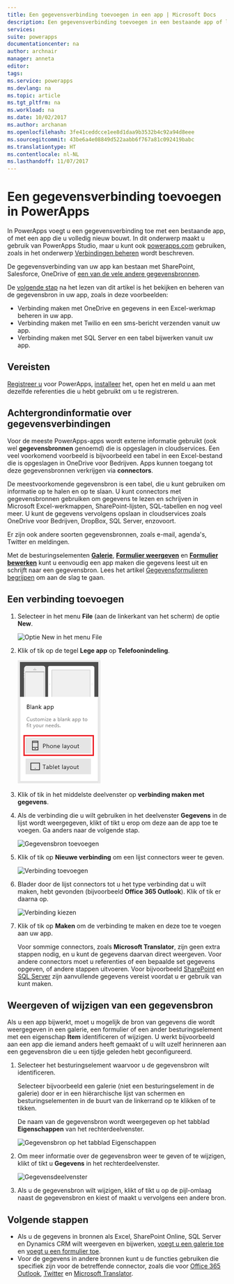 ```yaml
---
title: Een gegevensverbinding toevoegen in een app | Microsoft Docs
description: Een gegevensverbinding toevoegen in een bestaande app of lege app
services: 
suite: powerapps
documentationcenter: na
author: archnair
manager: anneta
editor: 
tags: 
ms.service: powerapps
ms.devlang: na
ms.topic: article
ms.tgt_pltfrm: na
ms.workload: na
ms.date: 10/02/2017
ms.author: archanan
ms.openlocfilehash: 3fe41ceddcce1ee8d1daa9b3532b4c92a94d8eee
ms.sourcegitcommit: 43be6a4e08849d522aabb6f767a81c092419babc
ms.translationtype: HT
ms.contentlocale: nl-NL
ms.lasthandoff: 11/07/2017
---
```

# <a name="add-a-data-connection-in-powerapps"></a>Een gegevensverbinding toevoegen in PowerApps
In PowerApps voegt u een gegevensverbinding toe met een bestaande app, of met een app die u volledig nieuw bouwt. In dit onderwerp maakt u gebruik van PowerApps Studio, maar u kunt ook [powerapps.com](https://web.powerapps.com) gebruiken, zoals in het onderwerp [Verbindingen beheren](add-manage-connections.md) wordt beschreven.

De gegevensverbinding van uw app kan bestaan met SharePoint, Salesforce, OneDrive of [een van de vele andere gegevensbronnen](connections-list.md).

De [volgende stap](#next-steps) na het lezen van dit artikel is het bekijken en beheren van de gegevensbron in uw app, zoals in deze voorbeelden:

* Verbinding maken met OneDrive en gegevens in een Excel-werkmap beheren in uw app.
* Verbinding maken met Twilio en een sms-bericht verzenden vanuit uw app.
* Verbinding maken met SQL Server en een tabel bijwerken vanuit uw app.

## <a name="prerequisites"></a>Vereisten
[Registreer u](signup-for-powerapps.md) voor PowerApps, [installeer](http://aka.ms/powerappsinstall) het, open het en meld u aan met dezelfde referenties die u hebt gebruikt om u te registreren.

## <a name="background-on-data-connections"></a>Achtergrondinformatie over gegevensverbindingen
Voor de meeste PowerApps-apps wordt externe informatie gebruikt (ook wel **gegevensbronnen** genoemd) die is opgeslagen in cloudservices. Een veel voorkomend voorbeeld is bijvoorbeeld een tabel in een Excel-bestand die is opgeslagen in OneDrive voor Bedrijven. Apps kunnen toegang tot deze gegevensbronnen verkrijgen via **connectors**.

De meestvoorkomende gegevensbron is een tabel, die u kunt gebruiken om informatie op te halen en op te slaan. U kunt connectors met gegevensbronnen gebruiken om gegevens te lezen en schrijven in Microsoft Excel-werkmappen, SharePoint-lijsten, SQL-tabellen en nog veel meer. U kunt de gegevens vervolgens opslaan in cloudservices zoals OneDrive voor Bedrijven, DropBox, SQL Server, enzovoort.

Er zijn ook andere soorten gegevensbronnen, zoals e-mail, agenda's, Twitter en meldingen.

Met de besturingselementen **[Galerie](controls/control-gallery.md)**, **[Formulier weergeven](controls/control-form-detail.md)** en **[Formulier bewerken](controls/control-form-detail.md)** kunt u eenvoudig een app maken die gegevens leest uit en schrijft naar een gegevensbron. Lees het artikel [Gegevensformulieren begrijpen](working-with-forms.md) om aan de slag te gaan.

## <a name="add-a-connection"></a>Een verbinding toevoegen
1. Selecteer in het menu **File** (aan de linkerkant van het scherm) de optie **New**.
   
    ![Optie New in het menu File](./media/add-data-connection/file-new.png)
2. Klik of tik op de tegel **Lege app** op **Telefoonindeling**.
   
    ![Een volledig nieuwe app maken](./media/add-data-connection/blank-app.png)
3. Klik of tik in het middelste deelvenster op **verbinding maken met gegevens**.
4. Als de verbinding die u wilt gebruiken in het deelvenster **Gegevens** in de lijst wordt weergegeven, klikt of tikt u erop om deze aan de app toe te voegen. Ga anders naar de volgende stap.
   
    ![Gegevensbron toevoegen](./media/add-data-connection/choose-existing-connections.png)
5. Klik of tik op **Nieuwe verbinding** om een lijst connectors weer te geven.
   
    ![Verbinding toevoegen](./media/add-data-connection/new-connection.png)
6. Blader door de lijst connectors tot u het type verbinding dat u wilt maken, hebt gevonden (bijvoorbeeld **Office 365 Outlook**). Klik of tik er daarna op.
   
    ![Verbinding kiezen](./media/add-data-connection/choose-connection.png)
7. Klik of tik op **Maken** om de verbinding te maken en deze toe te voegen aan uw app.
   
    Voor sommige connectors, zoals **Microsoft Translator**, zijn geen extra stappen nodig, en u kunt de gegevens daarvan direct weergeven. Voor andere connectors moet u referenties of een bepaalde set gegevens opgeven, of andere stappen uitvoeren. Voor bijvoorbeeld [SharePoint](connections/connection-sharepoint-online.md) en [SQL Server](connections/connection-azure-sqldatabase.md) zijn aanvullende gegevens vereist voordat u er gebruik van kunt maken.

## <a name="view-or-change-a-data-source"></a>Weergeven of wijzigen van een gegevensbron
Als u een app bijwerkt, moet u mogelijk de bron van gegevens die wordt weergegeven in een galerie, een formulier of een ander besturingselement met een eigenschap **Item** identificeren of wijzigen. U werkt bijvoorbeeld aan een app die iemand anders heeft gemaakt of u wilt uzelf herinneren aan een gegevensbron die u een tijdje geleden hebt geconfigureerd.

1. Selecteer het besturingselement waarvoor u de gegevensbron wilt identificeren.
   
    Selecteer bijvoorbeeld een galerie (niet een besturingselement in de galerie) door er in een hiërarchische lijst van schermen en besturingselementen in de buurt van de linkerrand op te klikken of te tikken.
   
    De naam van de gegevensbron wordt weergegeven op het tabblad **Eigenschappen** van het rechterdeelvenster.
   
    ![Gegevensbron op het tabblad Eigenschappen](./media/add-data-connection/properties-tab.png)
2. Om meer informatie over de gegevensbron weer te geven of te wijzigen, klikt of tikt u **Gegevens** in het rechterdeelvenster.
   
    ![Gegevensdeelvenster](./media/add-data-connection/data-pane.png)
3. Als u de gegevensbron wilt wijzigen, klikt of tikt u op de pijl-omlaag naast de gegevensbron en kiest of maakt u vervolgens een andere bron.

## <a name="next-steps"></a>Volgende stappen
* Als u de gegevens in bronnen als Excel, SharePoint Online, SQL Server en Dynamics CRM wilt weergeven en bijwerken, [voegt u een galerie toe](add-gallery.md) en [voegt u een formulier toe](add-form.md).
* Voor de gegevens in andere bronnen kunt u de functies gebruiken die specifiek zijn voor de betreffende connector, zoals die voor [Office 365 Outlook](connections/connection-office365-outlook.md), [Twitter](connections/connection-twitter.md) en [Microsoft Translator](connections/connection-microsoft-translator.md).

